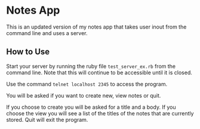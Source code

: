 # Notes App
This is an updated version of my notes app that takes user inout from the command line and uses a server.

## How to Use
Start your server by running the ruby file `test_server_ex.rb` from the command line. Note that this will continue to be accessible until it is closed.

Use the command `telnet localhost 2345` to access the program.

You will be asked if you want to create new, view notes or quit.

If you choose to create you will be asked for a title and a body. If you choose the view you will see a list of the titles of the notes that are currently stored. Quit will exit the program.
